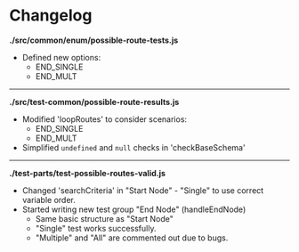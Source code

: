 # Changelog

**./src/common/enum/possible-route-tests.js**
* Defined new options:
	* END_SINGLE
	* END_MULT

---

**./src/test-common/possible-route-results.js**
* Modified 'loopRoutes' to consider scenarios:
	* END_SINGLE
	* END_MULT
* Simplified `undefined` and `null` checks in 'checkBaseSchema'

---

**./test-parts/test-possible-routes-valid.js**
* Changed 'searchCriteria' in "Start Node" - "Single" to use correct variable order.
* Started writing new test group "End Node" (handleEndNode)
	* Same basic structure as "Start Node"
	* "Single" test works successfully.
	* "Multiple" and "All" are commented out due to bugs.